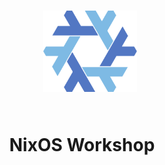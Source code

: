 <h1 align="center">
    <img src="https://raw.githubusercontent.com/NixOS/nixos-artwork/4c449b822779d9f3fca2e0eed36c95b07d623fd9/ng/out/nix.svg" style="margin-left: 20pt; width: 150px" align="center"/>
    <br>
    <br>
    <br>NixOS Workshop
    <br>
</h1>

<!-- ## NixOS Configurations -->
<!---->
<!-- See the [documentation](nixos/README.md) to learn how to install NixOS on to -->
<!-- your system or in a VM. -->
<!---->
<!-- ## Configuration Files -->
<!---->
<!-- To install configuration files we use [`chezmoi`](https://www.chezmoi.io): -->
<!---->
<!-- ```shell -->
<!-- chezmoi init https://github.com/gabyx/chezmoi.git -->
<!-- chezmoi diff -->
<!-- ``` -->
<!---->
<!-- and to apply use -->
<!---->
<!-- - For non encrypted files use (which is truly non-interactively, no passphrase -->
<!--   prompt) -->
<!---->
<!--   ```shell -->
<!--   just apply-configs-exclude-encrypted -->
<!--   ``` -->
<!---->
<!-- - For encrypted files use (which might prompt for the passphrase): -->
<!---->
<!--   ```shell -->
<!--   just apply-configs -->
<!--   ``` -->
<!---->
<!-- ### Minimal Requirements -->
<!---->
<!-- To deploy the configs you need the minimal stuff installed: -->
<!---->
<!-- - `findutils` -->
<!-- - `delta` -->
<!-- - `git` -->
<!-- - `git-lfs` -->
<!-- - `age` -->
<!-- - `just` -->
<!---->
<!-- ### Encryption -->
<!---->
<!-- Chezmoi is configured to use `age` as encryption tool with a secret private-key -->
<!-- file [config/dot_config/chezmoi/key.age](config/dot_config/chezmoi/key.age) -->
<!-- which was generated with: -->
<!---->
<!-- ```shell -->
<!-- age-keygen > key -->
<!-- age-keygen | tee | age -e --armor > key.age && rm key -->
<!-- ``` -->
<!---->
<!-- where the printed private key `P` acts as the passphrase to decrypt `key.age`. -->
<!---->
<!-- This file `key.age` is encrypted and contains the private key for all `age` -->
<!-- encryption in this repository. The file is encoded in human-readable PEM format -->
<!-- (`--armor`). -->
<!---->
<!-- The file `key.age` is decrypted when `chezmoi apply` is run in a -->
<!-- [_before_ hook](config/run_before_decrypt-private-key.sh) such that all -->
<!-- encrypted files can be decrypted in one go. The decrypted key is then again -->
<!-- deleted in a _after_ hook](config/run_after_delete-decrypted-private-key.sh). -->
<!---->
<!-- The "passphrase" `P` can be stored into the login keyring to make -->
<!-- `just cm apply` **pass non-interactively**: -->
<!---->
<!-- ```shell -->
<!-- secret-tool store --label='Chezmoi Key-File Passphrase' chezmoi keyfile-private-key -->
<!-- ``` -->
<!---->
<!-- Inspect the store with `seahorse`. -->
<!---->
<!-- ### Mail & Calendar -->
<!---->
<!-- I am using `gnome-online-accounts` because they work flawlessly for a various of -->
<!-- different providers (`google`, `Exchange`). The mail/calendar client `evolution` -->
<!-- is really good and has a very nice user-experience also with PGP etc. It is -->
<!-- honestly better than `thunderbird` and integrates better into the system and -->
<!-- also from a security perspective (does not contain a browser etc.). -->
<!---->
<!-- Automated setup of these online accounts apparently works but is still a bit -->
<!-- brittle. It is crucial to follow the below steps. -->
<!---->
<!-- #### Automated Setup -->
<!---->
<!-- Setting up the accounts happens with the two folders: -->
<!---->
<!-- - `~/.config/goa-1.0` -->
<!-- - `~/.config/evolution/sources` -->
<!---->
<!-- Skip to step 3 on a fresh system. -->
<!---->
<!-- 1. Check that there are no online accounts already setup: -->
<!---->
<!--    ```shell -->
<!--    XDG_CURRENT_DESKTOP=GNOME gnome-control-center -->
<!--    ``` -->
<!---->
<!--    **Check tab `Online Accounts`.** -->
<!---->
<!-- 1. Make sure you do not have anything in your login keyring with a name starting -->
<!--    with `GOA`. Check `seahorse`. Should be automatically true if no _online -->
<!--    accounts_ are setup. -->
<!---->
<!-- 1. Kill all `evolution` processes: `evolution --force-shutdown`. -->
<!---->
<!-- 1. Delete all evolution settings and state: -->
<!---->
<!--    Stop also the services for `evolution`: -->
<!---->
<!--    ```shell -->
<!--    systemctl --user stop evolution-addressbook-factory.service -->
<!--    systemctl --user stop evolution-calendar-factory.service -->
<!--    systemctl --user stop evolution-source-registry.service -->
<!--    systemctl --user daemon-reload -->
<!--    ``` -->
<!---->
<!--    ```shell -->
<!--    rm -rf ~/.config/evolution -->
<!--    rm -rf ~/.local/share/evolution -->
<!--    ``` -->
<!---->
<!-- 1. Apply the two folders `~/.config/goa-1.0` and `~/.config/evolution/sources` -->
<!--    with (**uncomment the ignore in `.chezmoiignore`**). -->
<!---->
<!--    ```shell -->
<!--    just cm apply -->
<!---->
<!--    find ~/.config/evolution/sources -type f -name "*.source" | \ -->
<!--       xargs -I {} sed -i -E "s@NeedsInitialSetup=false@NeedsInitialSetup=true@" {} -->
<!--    ``` -->
<!---->
<!-- 1. Restart the `dbus` service, as it controls the -->
<!--    [`goa-daemon`](https://manpages.ubuntu.com/manpages/bionic/man8/goa-daemon.8.html). -->
<!--    Since we are using `dbus-broker` which exposes all `dbus` services as -->
<!--    `systemd` services we can restart it together with the `evolution` services -->
<!--    which might still be running. -->
<!---->
<!--    ```shell -->
<!--    systemctl --user restart dbus-broker -->
<!--    ``` -->
<!---->
<!--    **This should log you out and then login again.** -->
<!---->
<!--    Only resetting with -->
<!--    `systemctl --user restart dbus-:1.1-org.gnome.OnlineAccounts@0.service` or -->
<!--    just login out did not work. -->
<!---->
<!-- 1. Stop any evolution already running after login. -->
<!---->
<!--    ```shell -->
<!--    evolution --force-shutdown -->
<!--    systemctl --user stop evolution-addressbook-factory.service -->
<!--    systemctl --user stop evolution-calendar-factory.service -->
<!--    systemctl --user stop evolution-source-registry.service -->
<!--    ``` -->
<!---->
<!-- 1. Now provide credentials to the online accounts in `gnome-control-center`: -->
<!---->
<!--    ```shell -->
<!--    XDG_CURRENT_DESKTOP=GNOME gnome-control-center -->
<!--    ``` -->
<!---->
<!-- 1. Check `mail.nix` for adjustments in the `dconf` settings GUID strings. -->
<!---->
<!-- 1. Start `evolution` and you should see now all accounts be connected and -->
<!--    working. If `evolution` starts up without having picked up the accounts, you -->
<!--    probably need another `dbus` restart above or logout or complete `restart`. -->
<!---->
<!-- #### Calendar Syncing for NextMeeting Script -->
<!---->
<!-- The script in -->
<!-- [](./config/dot_config/waybar/scripts/executable_nextmeeting-khal.py) uses -->
<!-- `khal` to read the synced calendar entries with `vdirsyncer` which runs -->
<!-- periodically. -->
<!---->
<!-- It syncs google calendar and also the Outlook calendar over `davmail` which is -->
<!-- [configured with this file](./config/dot_config/davmail/properties.tmpl). -->
<!-- Davmail will popup a window for the OAuth authentication if the token is not -->
<!-- there. -->
<!---->
<!-- #### Troubleshooting -->
<!---->
<!-- - When I log out and in again, evolution gets sometimes really stuck in -->
<!--   authentication and what helps is to do -->
<!---->
<!--   ```shell -->
<!--      systemctl --user restart dbus-broker -->
<!--   ``` -->
<!---->
<!-- - When `vdirsyncer sync` fails you can get the offending calendar entries by -->
<!--   doing: -->
<!---->
<!--   ```shell -->
<!--      curl -u "$user:$password" http://localhost:1080/users/gabriel.nuetzi@sdsc.ethz.ch/calendar/<file-path> -->
<!--   ``` -->
<!---->
<!--   or delete it with -->
<!---->
<!--   ```shell -->
<!--      curl -u "$user:$password" -X DELETE http://localhost:1080/users/gabriel.nuetzi@sdsc.ethz.ch/calendar/<file-path> -->
<!--   ``` -->
<!---->
<!--   which resolves duplicate items issues. -->
